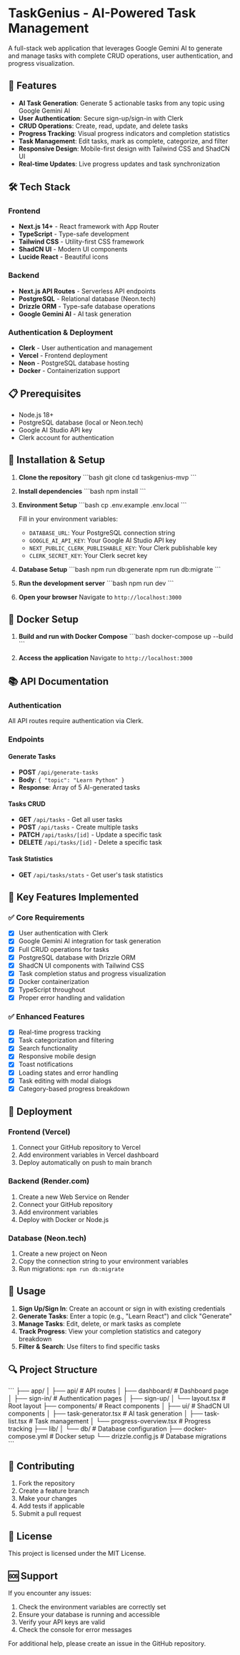 # TaskGenius - AI-Powered Task Management

A full-stack web application that leverages Google Gemini AI to generate and manage tasks with complete CRUD operations, user authentication, and progress visualization.

## 🚀 Features

- **AI Task Generation**: Generate 5 actionable tasks from any topic using Google Gemini AI
- **User Authentication**: Secure sign-up/sign-in with Clerk
- **CRUD Operations**: Create, read, update, and delete tasks
- **Progress Tracking**: Visual progress indicators and completion statistics
- **Task Management**: Edit tasks, mark as complete, categorize, and filter
- **Responsive Design**: Mobile-first design with Tailwind CSS and ShadCN UI
- **Real-time Updates**: Live progress updates and task synchronization

## 🛠️ Tech Stack

### Frontend
- **Next.js 14+** - React framework with App Router
- **TypeScript** - Type-safe development
- **Tailwind CSS** - Utility-first CSS framework
- **ShadCN UI** - Modern UI components
- **Lucide React** - Beautiful icons

### Backend
- **Next.js API Routes** - Serverless API endpoints
- **PostgreSQL** - Relational database (Neon.tech)
- **Drizzle ORM** - Type-safe database operations
- **Google Gemini AI** - AI task generation

### Authentication & Deployment
- **Clerk** - User authentication and management
- **Vercel** - Frontend deployment
- **Neon** - PostgreSQL database hosting
- **Docker** - Containerization support

## 📋 Prerequisites

- Node.js 18+ 
- PostgreSQL database (local or Neon.tech)
- Google AI Studio API key
- Clerk account for authentication

## 🔧 Installation & Setup

1. **Clone the repository**
   \`\`\`bash
   git clone <your-repo-url>
   cd taskgenius-mvp
   \`\`\`

2. **Install dependencies**
   \`\`\`bash
   npm install
   \`\`\`

3. **Environment Setup**
   \`\`\`bash
   cp .env.example .env.local
   \`\`\`
   
   Fill in your environment variables:
   - `DATABASE_URL`: Your PostgreSQL connection string
   - `GOOGLE_AI_API_KEY`: Your Google AI Studio API key
   - `NEXT_PUBLIC_CLERK_PUBLISHABLE_KEY`: Your Clerk publishable key
   - `CLERK_SECRET_KEY`: Your Clerk secret key

4. **Database Setup**
   \`\`\`bash
   npm run db:generate
   npm run db:migrate
   \`\`\`

5. **Run the development server**
   \`\`\`bash
   npm run dev
   \`\`\`

6. **Open your browser**
   Navigate to `http://localhost:3000`

## 🐳 Docker Setup

1. **Build and run with Docker Compose**
   \`\`\`bash
   docker-compose up --build
   \`\`\`

2. **Access the application**
   Navigate to `http://localhost:3000`

## 📚 API Documentation

### Authentication
All API routes require authentication via Clerk.

### Endpoints

#### Generate Tasks
- **POST** `/api/generate-tasks`
- **Body**: `{ "topic": "Learn Python" }`
- **Response**: Array of 5 AI-generated tasks

#### Tasks CRUD
- **GET** `/api/tasks` - Get all user tasks
- **POST** `/api/tasks` - Create multiple tasks
- **PATCH** `/api/tasks/[id]` - Update a specific task
- **DELETE** `/api/tasks/[id]` - Delete a specific task

#### Task Statistics
- **GET** `/api/tasks/stats` - Get user's task statistics

## 🎯 Key Features Implemented

### ✅ Core Requirements
- [x] User authentication with Clerk
- [x] Google Gemini AI integration for task generation
- [x] Full CRUD operations for tasks
- [x] PostgreSQL database with Drizzle ORM
- [x] ShadCN UI components with Tailwind CSS
- [x] Task completion status and progress visualization
- [x] Docker containerization
- [x] TypeScript throughout
- [x] Proper error handling and validation

### ✅ Enhanced Features
- [x] Real-time progress tracking
- [x] Task categorization and filtering
- [x] Search functionality
- [x] Responsive mobile design
- [x] Toast notifications
- [x] Loading states and error handling
- [x] Task editing with modal dialogs
- [x] Category-based progress breakdown

## 🚀 Deployment

### Frontend (Vercel)
1. Connect your GitHub repository to Vercel
2. Add environment variables in Vercel dashboard
3. Deploy automatically on push to main branch

### Backend (Render.com)
1. Create a new Web Service on Render
2. Connect your GitHub repository
3. Add environment variables
4. Deploy with Docker or Node.js

### Database (Neon.tech)
1. Create a new project on Neon
2. Copy the connection string to your environment variables
3. Run migrations: `npm run db:migrate`

## 📱 Usage

1. **Sign Up/Sign In**: Create an account or sign in with existing credentials
2. **Generate Tasks**: Enter a topic (e.g., "Learn React") and click "Generate"
3. **Manage Tasks**: Edit, delete, or mark tasks as complete
4. **Track Progress**: View your completion statistics and category breakdown
5. **Filter & Search**: Use filters to find specific tasks

## 🔍 Project Structure

\`\`\`
├── app/
│   ├── api/                 # API routes
│   ├── dashboard/           # Dashboard page
│   ├── sign-in/            # Authentication pages
│   ├── sign-up/
│   └── layout.tsx          # Root layout
├── components/             # React components
│   ├── ui/                 # ShadCN UI components
│   ├── task-generator.tsx  # AI task generation
│   ├── task-list.tsx       # Task management
│   └── progress-overview.tsx # Progress tracking
├── lib/
│   └── db/                 # Database configuration
├── docker-compose.yml      # Docker setup
└── drizzle.config.js      # Database migrations
\`\`\`

## 🤝 Contributing

1. Fork the repository
2. Create a feature branch
3. Make your changes
4. Add tests if applicable
5. Submit a pull request

## 📄 License

This project is licensed under the MIT License.

## 🆘 Support

If you encounter any issues:
1. Check the environment variables are correctly set
2. Ensure your database is running and accessible
3. Verify your API keys are valid
4. Check the console for error messages

For additional help, please create an issue in the GitHub repository.
